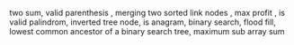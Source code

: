 two sum, valid  parenthesis , merging two sorted link nodes  , max profit , is valid palindrom, inverted tree node, is anagram, binary search, flood fill, lowest common ancestor of a binary search tree, maximum sub array sum

